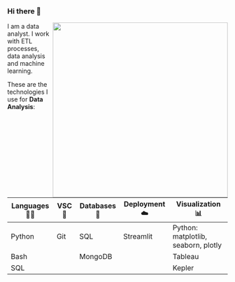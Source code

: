 ### Hi there 👋

<a href="https://github.com/Christianluengo"><img align="right" width="400" src="https://github.com/abhisheknaiidu/abhisheknaiidu/blob/master/code.gif?raw=true"></a>
I am a data analyst. I work with ETL processes, data analysis and machine learning.

These are the technologies I use for **Data Analysis**:

| **Languages** 🧑‍💻 | **VSC** 📆| **Databases** 🐬| **Deployment** ☁️ | **Visualization** 📊|
| --------------- | --------------- | --------------- | --------------- | --------------- |
| Python | Git| SQL | Streamlit | Python: matplotlib, seaborn, plotly |
| Bash | | MongoDB |  | Tableau
| SQL|  |  |  | Kepler
